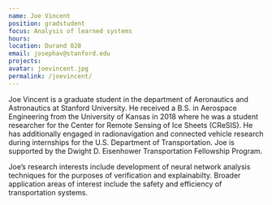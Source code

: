 ```yaml
---
name: Joe Vincent
position: gradstudent
focus: Analysis of learned systems
hours:
location: Durand 028
email: josephav@stanford.edu
projects:
avatar: joevincent.jpg
permalink: /joevincent/
---
```


Joe Vincent is a graduate student in the department of Aeronautics and Astronautics at Stanford University. He received a B.S. in Aerospace Engineering from the University of Kansas in 2018 where he was a student researcher for the Center for Remote Sensing of Ice Sheets (CReSIS). He has additionally engaged in radionavigation and connected vehicle research during internships for the U.S. Department of Transportation. Joe is supported by the Dwight D. Eisenhower Transportation Fellowship Program.

Joe’s research interests include development of neural network analysis techniques for the purposes of verification and explainabilty. Broader application areas of interest include the safety and efficiency of transportation systems.
